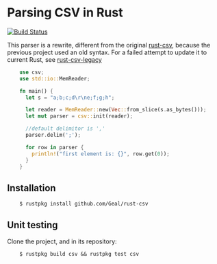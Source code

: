 # Parsing CSV in Rust

[![Build Status](https://travis-ci.org/Geal/rust-csv.png?branch=master)](https://travis-ci.org/Geal/rust-csv)

This parser is a rewrite, different from the original [rust-csv](https://github.com/brson/rust-csv), because the previous project used an old syntax. For a failed attempt to update it to current Rust, see [rust-csv-legacy](https://github.com/Geal/rust-csv-legacy)
```Rust
    use csv;
    use std::io::MemReader;

    fn main() {
      let s = "a;b;c;d\r\ne;f;g;h";

      let reader = MemReader::new(Vec::from_slice(s.as_bytes()));
      let mut parser = csv::init(reader);

      //default delimitor is ','
      parser.delim(';');

      for row in parser {
        println!("first element is: {}", row.get(0));
      }
    }
```

## Installation

```Shell
    $ rustpkg install github.com/Geal/rust-csv
```

## Unit testing

Clone the project, and in its repository:

```Shell
    $ rustpkg build csv && rustpkg test csv
```
